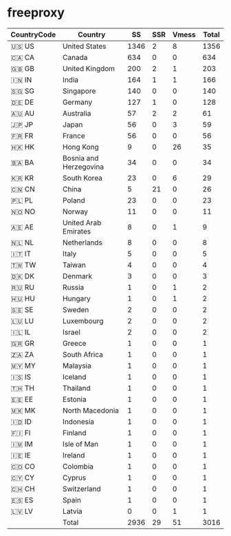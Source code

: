 # freeproxy

|CountryCode|Country|SS|SSR|Vmess|Total|
|  ----  | ----  |  ----  | ----  |  ----  | ----  |
|🇺🇸 US|United States|1346|2|8|1356|
|🇨🇦 CA|Canada|634|0|0|634|
|🇬🇧 GB|United Kingdom|200|2|1|203|
|🇮🇳 IN|India|164|1|1|166|
|🇸🇬 SG|Singapore|140|0|0|140|
|🇩🇪 DE|Germany|127|1|0|128|
|🇦🇺 AU|Australia|57|2|2|61|
|🇯🇵 JP|Japan|56|0|3|59|
|🇫🇷 FR|France|56|0|0|56|
|🇭🇰 HK|Hong Kong|9|0|26|35|
|🇧🇦 BA|Bosnia and Herzegovina|34|0|0|34|
|🇰🇷 KR|South Korea|23|0|6|29|
|🇨🇳 CN|China|5|21|0|26|
|🇵🇱 PL|Poland|23|0|0|23|
|🇳🇴 NO|Norway|11|0|0|11|
|🇦🇪 AE|United Arab Emirates|8|0|1|9|
|🇳🇱 NL|Netherlands|8|0|0|8|
|🇮🇹 IT|Italy|5|0|0|5|
|🇹🇼 TW|Taiwan|4|0|0|4|
|🇩🇰 DK|Denmark|3|0|0|3|
|🇷🇺 RU|Russia|1|0|1|2|
|🇭🇺 HU|Hungary|1|0|1|2|
|🇸🇪 SE|Sweden|2|0|0|2|
|🇱🇺 LU|Luxembourg|2|0|0|2|
|🇮🇱 IL|Israel|2|0|0|2|
|🇬🇷 GR|Greece|1|0|0|1|
|🇿🇦 ZA|South Africa|1|0|0|1|
|🇲🇾 MY|Malaysia|1|0|0|1|
|🇮🇸 IS|Iceland|1|0|0|1|
|🇹🇭 TH|Thailand|1|0|0|1|
|🇪🇪 EE|Estonia|1|0|0|1|
|🇲🇰 MK|North Macedonia|1|0|0|1|
|🇮🇩 ID|Indonesia|1|0|0|1|
|🇫🇮 FI|Finland|1|0|0|1|
|🇮🇲 IM|Isle of Man|1|0|0|1|
|🇮🇪 IE|Ireland|1|0|0|1|
|🇨🇴 CO|Colombia|1|0|0|1|
|🇨🇾 CY|Cyprus|1|0|0|1|
|🇨🇭 CH|Switzerland|1|0|0|1|
|🇪🇸 ES|Spain|1|0|0|1|
|🇱🇻 LV|Latvia|0|0|1|1|
||Total|2936|29|51|3016|
